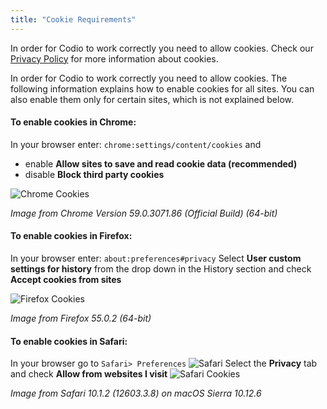 ```yaml
---
title: "Cookie Requirements"
---
```


In order for Codio to work correctly you need to allow cookies. Check our [Privacy Policy](/legal/privacy/) for more information about cookies.

In order for Codio to work correctly you need to allow cookies. The following information explains how to enable cookies for all sites. You can also enable them only for certain sites, which is not explained below.

#### To enable cookies in Chrome:

In your browser enter: `chrome:settings/content/cookies`
and

- enable **Allow sites to save and read cookie data (recommended)**
- disable **Block third party cookies**
<img alt="Chrome Cookies" src="/img/docs/chromecookies.png" class="simple"/>

*Image from Chrome Version 59.0.3071.86 (Official Build) (64-bit)*

#### To enable cookies in Firefox:
In your browser enter: `about:preferences#privacy`
Select **User custom settings for history** from the drop down in the History section and check **Accept cookies from sites**

<img alt="Firefox Cookies" src="/img/docs/firefoxcookies.png" class="simple"/>

*Image from Firefox 55.0.2 (64-bit)*

#### To enable cookies in Safari:
In your browser go to `Safari> Preferences`
<img alt="Safari" src="/img/docs/safari.png" class="simple"/>
Select the **Privacy** tab and check **Allow from websites I visit**
<img alt="Safari Cookies" src="/img/docs/safaricookies.png" class="simple"/>

*Image from Safari 10.1.2 (12603.3.8) on macOS Sierra 10.12.6*